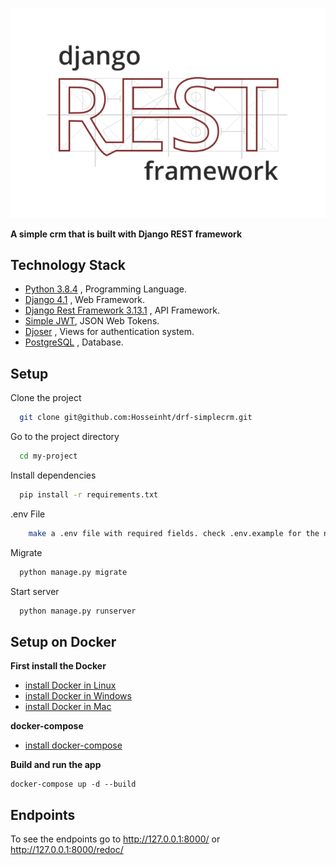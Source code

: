 ![Django Rest Framework](backend/django_rest_framework.png)

**A simple crm that is built with Django REST framework**

## Technology Stack

- [Python 3.8.4](https://www.python.org/) , Programming Language. [](https://img.shields.io/badge/python-3.9-red)
- [Django 4.1](https://docs.djangoproject.com/en/3.2/releases/3.2/) , Web Framework.
- [Django Rest Framework 3.13.1](https://www.django-rest-framework.org/) , API Framework.
- [Simple JWT](https://django-rest-framework-simplejwt.readthedocs.io/en/latest/), JSON Web Tokens.
- [Djoser](https://djoser.readthedocs.io/en/latest/introduction.html) , Views for authentication system.
- [PostgreSQL](https://www.postgresql.org/) , Database.

## Setup

Clone the project

```bash
  git clone git@github.com:Hosseinht/drf-simplecrm.git
```

Go to the project directory

```bash
  cd my-project
```

Install dependencies

```bash
  pip install -r requirements.txt
```

.env File

```bash
    make a .env file with required fields. check .env.example for the needed fields
```

Migrate

```bash
  python manage.py migrate
```

Start server

```bash
  python manage.py runserver
```

## Setup on Docker
**First install the Docker**
- [install Docker in Linux](https://docs.docker.com/engine/install/)
- [install Docker in Windows](https://docs.docker.com/desktop/windows/install/)
- [install Docker in Mac](https://docs.docker.com/desktop/mac/install/)

**docker-compose**
- [install docker-compose](https://docs.docker.com/compose/install/)

**Build and run the app**
```shell
docker-compose up -d --build
```

## Endpoints

To see the endpoints go to http://127.0.0.1:8000/ or http://127.0.0.1:8000/redoc/